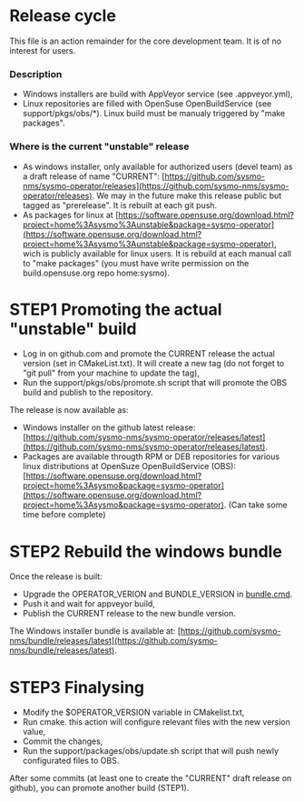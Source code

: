 Release cycle
=============

This file is an action remainder for the core development team. It is of no interest for users.

### Description
- Windows installers are build with AppVeyor service (see .appveyor.yml),
- Linux repositories are filled with OpenSuse OpenBuildService (see support/pkgs/obs/*). Linux build must be manualy triggered by "make packages".

### Where is the current "unstable" release

* As windows installer, only available for authorized users (devel team) as a draft release of name "CURRENT": [https://github.com/sysmo-nms/sysmo-operator/releases](https://github.com/sysmo-nms/sysmo-operator/releases). We may in the future make this release public but tagged as "prerelease". It is rebuilt at each git push.
* As packages for linux at [https://software.opensuse.org/download.html?project=home%3Asysmo%3Aunstable&package=sysmo-operator](https://software.opensuse.org/download.html?project=home%3Asysmo%3Aunstable&package=sysmo-operator), wich is publicly available for linux users. It is rebuild at each manual call to "make packages" (you must have write permission on the build.opensuse.org repo home:sysmo).

# STEP1 Promoting the actual "unstable" build

* Log in on github.com and promote the CURRENT release the actual version (set in CMakeList.txt). It will create a new tag (do not forget to "git pull" from your machine to update the tag),
* Run the support/pkgs/obs/promote.sh script that will promote the OBS build and publish to the repository.

The release is now available as:
* Windows installer on the github latest release: [https://github.com/sysmo-nms/sysmo-operator/releases/latest](https://github.com/sysmo-nms/sysmo-operator/releases/latest).
* Packages are available througth RPM or DEB repositories for various linux distributions at OpenSuze OpenBuildService (OBS): [https://software.opensuse.org/download.html?project=home%3Asysmo&package=sysmo-operator](https://software.opensuse.org/download.html?project=home%3Asysmo&package=sysmo-operator). (Can take some time before complete)

# STEP2 Rebuild the windows bundle
Once the release is built:
* Upgrade the OPERATOR_VERION and BUNDLE_VERSION in [bundle.cmd](https://github.com/sysmo-nms/bundle).
* Push it and wait for appveyor build,
* Publish the CURRENT release to the new bundle version.

The Windows installer bundle is available at: [https://github.com/sysmo-nms/bundle/releases/latest](https://github.com/sysmo-nms/bundle/releases/latest).

# STEP3 Finalysing

* Modify the $OPERATOR_VERSION variable in CMakelist.txt,
* Run cmake. this action will configure relevant files with the new version value,
* Commit the changes,
* Run the support/packages/obs/update.sh script that will push newly configurated files to OBS.

After some commits (at least one to create the "CURRENT" draft release on github), you can promote another build (STEP1).

